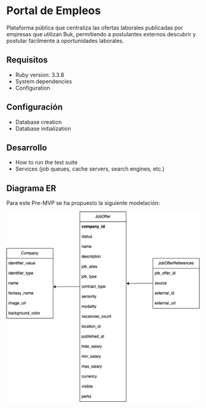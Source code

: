 # Portal de Empleos

Plataforma pública que centraliza las ofertas laborales publicadas por empresas que utilizan Buk, permitiendo a postulantes externos descubrir y postular fácilmente a oportunidades laborales.

## Requisitos

* Ruby version: 3.3.8
* System dependencies
* Configuration

## Configuración

* Database creation
* Database initialization

## Desarrollo

* How to run the test suite
* Services (job queues, cache servers, search engines, etc.)

## Diagrama ER

Para este Pre-MVP se ha propuesto la siguiente modelación:

![1748981624298](image/README/1748981624298.png)

